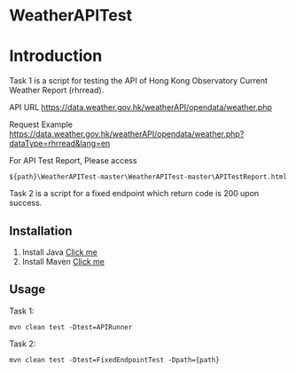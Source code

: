 # WeatherAPITest

# Introduction

Task 1 is a script for testing the API of Hong Kong Observatory Current Weather Report (rhrread).

API URL
https://data.weather.gov.hk/weatherAPI/opendata/weather.php

Request Example
https://data.weather.gov.hk/weatherAPI/opendata/weather.php?dataType=rhrread&lang=en

For API Test Report, Please access
```
${path}\WeatherAPITest-master\WeatherAPITest-master\APITestReport.html
```

Task 2 is a script for a fixed endpoint which return code is 200 upon success.


## Installation

1. Install Java [Click me](https://java.com/en/download/help/download_options.xml)
1. Install Maven [Click me](https://maven.apache.org/install.html)

## Usage

Task 1:
```
mvn clean test -Dtest=APIRunner
```

Task 2:
```
mvn clean test -Dtest=FixedEndpointTest -Dpath={path}
```